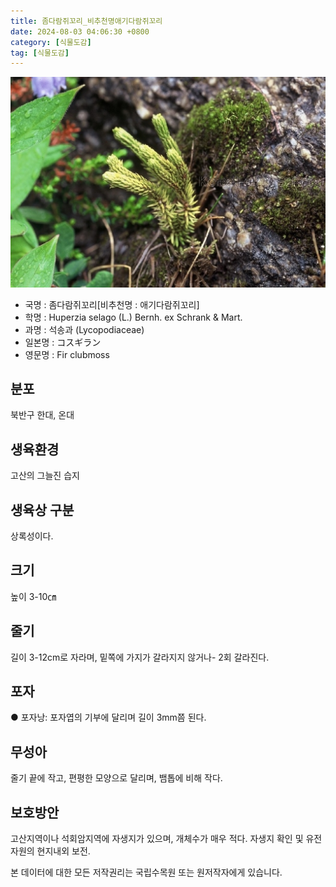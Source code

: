```yaml
---
title: 좀다람쥐꼬리_비추천명애기다람쥐꼬리
date: 2024-08-03 04:06:30 +0800
category: [식물도감]
tag: [식물도감]
---
```




![좀다람쥐꼬리[비추천명 : 애기다람쥐꼬리]](/assets/img/fileUpload/plants/basic/Lycopodiaceae/Lycopodium/146/1_th2.JPG)
- 국명 : 좀다람쥐꼬리[비추천명 : 애기다람쥐꼬리]
- 학명 : Huperzia selago (L.) Bernh. ex Schrank & Mart.
- 과명 : 석송과 (Lycopodiaceae)
- 일본명 : コスギラン
- 영문명 : Fir clubmoss


## 분포
북반구 한대, 온대
## 생육환경
고산의 그늘진 습지
## 생육상 구분
상록성이다. 
## 크기
높이 3-10㎝
## 줄기
길이 3-12cm로 자라며, 밑쪽에 가지가 갈라지지 않거나- 2회 갈라진다. 
## 포자
● 포자낭: 포자엽의 기부에 달리며 길이 3mm쯤 된다. 
## 무성아
줄기 끝에 작고, 편평한 모양으로 달리며, 뱀톱에 비해 작다. 
## 보호방안
고산지역이나 석회암지역에 자생지가 있으며, 개체수가 매우 적다. 자생지 확인 및 유전자원의 현지내외 보전.






본 데이터에 대한 모든 저작권리는 국립수목원 또는 원저작자에게 있습니다.
